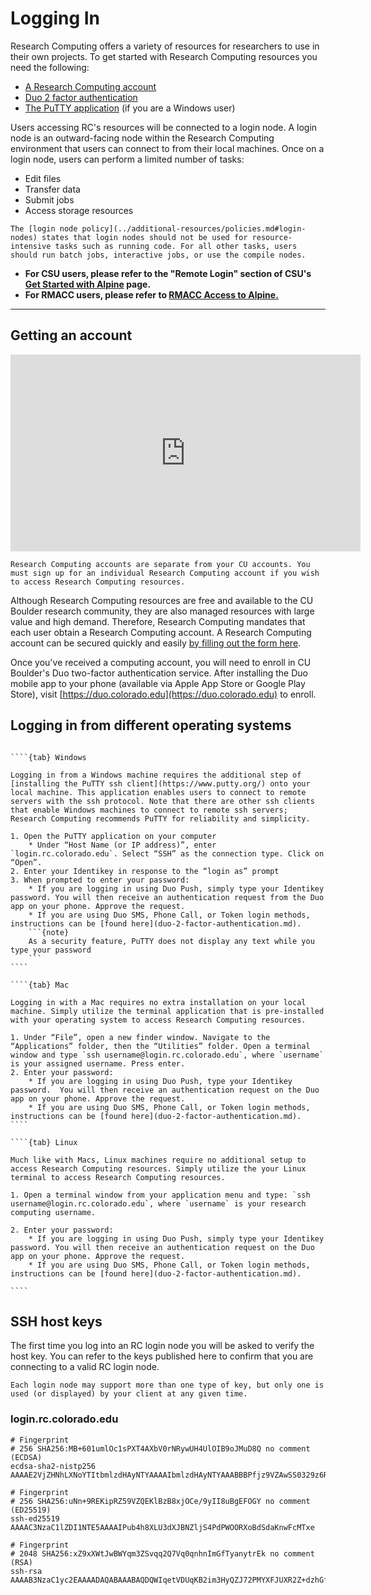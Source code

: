 # Logging In

Research Computing offers a variety of resources for researchers to use in their own projects. To get started with Research Computing resources you need the following: 

- [A Research Computing account](https://rcamp.rc.colorado.edu/accounts/account-request/create/organization)
- [Duo 2 factor authentication](duo-2-factor-authentication.md)
- [The PuTTY application](https://www.putty.org/) (if you are a Windows user)  

Users accessing RC's resources will be connected to a login node. A login node is an outward-facing node within the Research Computing environment that users can connect to from their local machines. Once on a login node, users can perform a limited number of tasks:

+ Edit files
+ Transfer data
+ Submit jobs
+ Access storage resources  

```{important}  
The [login node policy](../additional-resources/policies.md#login-nodes) states that login nodes should not be used for resource-intensive tasks such as running code. For all other tasks, users should run batch jobs, interactive jobs, or use the compile nodes. 
```

+ **For CSU users, please refer to the "Remote Login" section of CSU's [Get Started with Alpine](https://it.colostate.edu/research-computing-and-cyberinfrastructure/compute/get-started-with-alpine/#) page.**  
+ **For RMACC users, please refer to [RMACC Access to Alpine.](rmacc.md)**

---

## Getting an account

<iframe width="560" height="315" src="https://www.youtube.com/embed/3kdW3EJS-OE" frameborder="0" allow="autoplay; encrypted-media" allowfullscreen></iframe>

```{important}
Research Computing accounts are separate from your CU accounts. You must sign up for an individual Research Computing account if you wish to access Research Computing resources.
```

Although Research Computing resources are free and available to the CU Boulder research community, they are also managed resources with large value and high demand. Therefore, Research Computing mandates that each user obtain a Research Computing account. A Research Computing account can be secured quickly and easily [by filling out the form here](https://rcamp.rc.colorado.edu/accounts/account-request/create/organization). 

Once you've received a computing account, you will need to enroll in CU Boulder's Duo two-factor authentication service. After installing the Duo 
mobile app to your phone (available via Apple App Store or Google Play Store), visit [https://duo.colorado.edu](https://duo.colorado.edu) to enroll. 

## Logging in from different operating systems
`````{tabs}

````{tab} Windows 

Logging in from a Windows machine requires the additional step of [installing the PuTTY ssh client](https://www.putty.org/) onto your local machine. This application enables users to connect to remote servers with the ssh protocol. Note that there are other ssh clients that enable Windows machines to connect to remote ssh servers; Research Computing recommends PuTTY for reliability and simplicity.

1. Open the PuTTY application on your computer
    * Under “Host Name (or IP address)”, enter `login.rc.colorado.edu`. Select “SSH” as the connection type. Click on “Open”.
2. Enter your Identikey in response to the “login as” prompt
3. When prompted to enter your password:
    * If you are logging in using Duo Push, simply type your Identikey password. You will then receive an authentication request from the Duo app on your phone. Approve the request.
    * If you are using Duo SMS, Phone Call, or Token login methods, instructions can be [found here](duo-2-factor-authentication.md).
    ```{note}
    As a security feature, PuTTY does not display any text while you type your password
    ```
````

````{tab} Mac

Logging in with a Mac requires no extra installation on your local machine. Simply utilize the terminal application that is pre-installed with your operating system to access Research Computing resources. 

1. Under “File”, open a new finder window. Navigate to the “Applications” folder, then the “Utilities” folder. Open a terminal window and type `ssh username@login.rc.colorado.edu`, where `username` is your assigned username. Press enter.
2. Enter your password:
    * If you are logging in using Duo Push, type your Identikey password.  You will then receive an authentication request on the Duo app on your phone. Approve the request.
    * If you are using Duo SMS, Phone Call, or Token login methods, instructions can be [found here](duo-2-factor-authentication.md).
````

````{tab} Linux

Much like with Macs, Linux machines require no additional setup to access Research Computing resources. Simply utilize the your Linux terminal to access Research Computing resources. 

1. Open a terminal window from your application menu and type: `ssh username@login.rc.colorado.edu`, where `username` is your research computing username.

2. Enter your password:
    * If you are logging in using Duo Push, simply type your Identikey password. You will then receive an authentication request on the Duo app on your phone. Approve the request.
    * If you are using Duo SMS, Phone Call, or Token login methods, instructions can be [found here](duo-2-factor-authentication.md).

````
`````
## SSH host keys

The first time you log into an RC login node you will be asked to verify the host key. You can refer to the keys published here to confirm that you are connecting to a valid RC login node.

```{note}
Each login node may support more than one type of key, but only one is used (or displayed) by your client at any given time.
```

### login.rc.colorado.edu

```
# Fingerprint
# 256 SHA256:MB+601umlOc1sPXT4AXbV0rNRywUH4UlOIB9oJMuD8Q no comment (ECDSA)
ecdsa-sha2-nistp256 AAAAE2VjZHNhLXNoYTItbmlzdHAyNTYAAAAIbmlzdHAyNTYAAABBBPfjz9VZAwSS0329z6RNZQDNrN3vU1YcthmBRqQAgxmDxBVPJzhazEzKqigoWuuQDHNzfm+05xTOYAmcnL3V7tc=
```

```
# Fingerprint
# 256 SHA256:uNn+9REKipRZ59VZQEKlBzB8xjOCe/9yII8uBgEFOGY no comment (ED25519)
ssh-ed25519 AAAAC3NzaC1lZDI1NTE5AAAAIPub4h8XLU3dXJBNZljS4PdPWOORXoBdSdaKnwFcMTxe
```

```
# Fingerprint
# 2048 SHA256:xZ9xXWtJwBWYqm3ZSvqq2Q7Vq0qnhnImGfTyanytrEk no comment (RSA)
ssh-rsa AAAAB3NzaC1yc2EAAAADAQABAAABAQDQWIqetVDUqKB2im3HyQZJ72PMYXFJUXR2Z+dzhGfOERABAV6m0fKcVcPrBjX9SYR4QYbxR+Yu2bIDDxpK+PZs2sAy/LU4po9mZUN8VAWBE0rwgcEvKfbQriwyhkdqdjEEzbEN5FTx05iYMN2o2vpshmi3dUpHaKMZPI0bhQKmwjM3bf77gpxXWNANsGIag0SdX4bmiWYQhR+CnzUJUis9DVOpVNfN+Jtw4IgnuJedehkZi/z/v7JKvV26jIxXmdq6+VkRCpoVnL3pJkoU5e4vaSc4V5kvgfI9G4tj6BEDGsRgHXAcZXk+hLtNp2nj2VsSocWcOVkn85obSfnVwV/f
```
